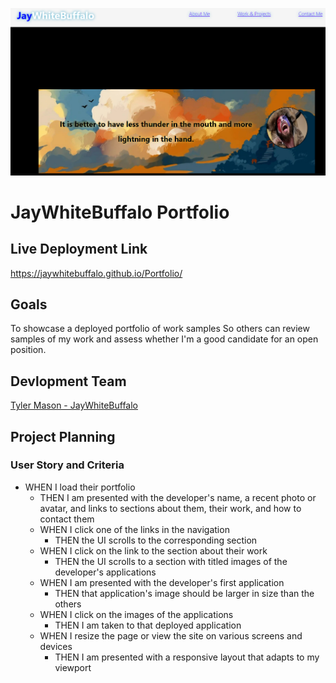 ![JayWhiteBuffalo Portfolio](.\P2\Images\JayWhiteSite.png)

# **JayWhiteBuffalo Portfolio**   

## **Live Deployment Link**
https://jaywhitebuffalo.github.io/Portfolio/

## **Goals**

To showcase a deployed portfolio of work samples
So others can review samples of my work and assess whether I'm a good candidate for an open position.

## **Devlopment Team**
[Tyler Mason - JayWhiteBuffalo](https://github.com/JayWhiteBuffalo)

## **Project  Planning**

### **User Story and Criteria**

- WHEN I load their portfolio<br>
    - THEN I am presented with the developer's name, a recent photo or avatar, and links to sections about them, their work, and how to contact them<br>
    - WHEN I click one of the links in the navigation<br>
        - THEN the UI scrolls to the corresponding section<br>
    - WHEN I click on the link to the section about their work<br>
        - THEN the UI scrolls to a section with titled images of the developer's applications<br>
    - WHEN I am presented with the developer's first application<br>
        - THEN that application's image should be larger in size than the others<br>
    - WHEN I click on the images of the applications<br>
        - THEN I am taken to that deployed application<br>
    - WHEN I resize the page or view the site on various screens and devices<br>
        - THEN I am presented with a responsive layout that adapts to my viewport

